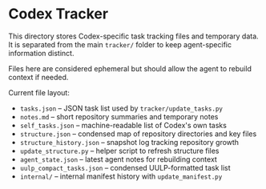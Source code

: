 # Codex Tracker

This directory stores Codex-specific task tracking files and temporary data.
It is separated from the main `tracker/` folder to keep agent-specific
information distinct.

Files here are considered ephemeral but should allow the agent to rebuild
context if needed.

Current file layout:
- `tasks.json` – JSON task list used by `tracker/update_tasks.py`
- `notes.md` – short repository summaries and temporary notes
- `self_tasks.json` – machine-readable list of Codex's own tasks
- `structure.json` – condensed map of repository directories and key files
- `structure_history.json` – snapshot log tracking repository growth
- `update_structure.py` – helper script to refresh structure files
- `agent_state.json` – latest agent notes for rebuilding context
- `uulp_compact_tasks.json` – condensed UULP-formatted task list
- `internal/` – internal manifest history with `update_manifest.py`
